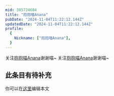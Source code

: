 ```yaml
---
mid: 385724604
title: "抱抱喵Anana"
pubDate: "2024-11-04T11:22:12.144Z"
updatedDate: "2024-11-04T11:22:12.144Z"
profile:
  {
    Nickname: ["抱抱喵Anana"],
  }
---
```


关注[抱抱喵Anana](https://space.bilibili.com/385724604)谢谢喵~ 关注[抱抱喵Anana](https://space.bilibili.com/385724604)谢谢喵~

## 此条目有待补充
你可以在[这里](https://github.com/Yuhanawa/VTuber.ICU-Content/edit/master/v/抱抱喵Anana/index.md)编辑本文
